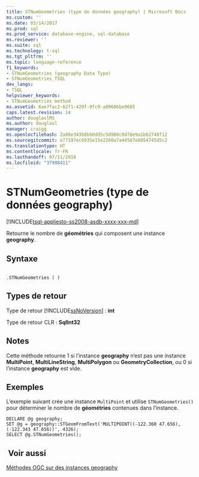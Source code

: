 ```yaml
---
title: STNumGeometries (type de données geography) | Microsoft Docs
ms.custom: ''
ms.date: 03/14/2017
ms.prod: sql
ms.prod_service: database-engine, sql-database
ms.reviewer: ''
ms.suite: sql
ms.technology: t-sql
ms.tgt_pltfrm: ''
ms.topic: language-reference
f1_keywords:
- STNumGeometries (geography Data Type)
- STNumGeometries_TSQL
dev_langs:
- TSQL
helpviewer_keywords:
- STNumGeometries method
ms.assetid: 6ae7fac2-62f1-420f-9fc9-a09606be9605
caps.latest.revision: 14
author: douglaslMS
ms.author: douglasl
manager: craigg
ms.openlocfilehash: 2a00e343b0bb0dd5c5d980c0d78e9a1b62748f12
ms.sourcegitcommit: e77197ec6935e15e2260a7a44587e8054745d5c2
ms.translationtype: HT
ms.contentlocale: fr-FR
ms.lasthandoff: 07/11/2018
ms.locfileid: "37988411"
---
```

# <a name="stnumgeometries-geography-data-type"></a>STNumGeometries (type de données geography)
[!INCLUDE[tsql-appliesto-ss2008-asdb-xxxx-xxx-md](../../includes/tsql-appliesto-ss2008-asdb-xxxx-xxx-md.md)]

  Retourne le nombre de **géométries** qui composent une instance **geography**.  
  
## <a name="syntax"></a>Syntaxe  
  
```  
  
.STNumGeometries ( )  
```  
  
## <a name="return-types"></a>Types de retour  
 Type de retour [!INCLUDE[ssNoVersion](../../includes/ssnoversion-md.md)] : **int**  
  
 Type de retour CLR : **SqlInt32**  
  
## <a name="remarks"></a>Notes   
 Cette méthode retourne 1 si l’instance **geography** n’est pas une instance **MultiPoint**, **MultiLineString**, **MultiPolygon** ou **GeometryCollection**, ou 0 si l’instance **geography** est vide.  
  
## <a name="examples"></a>Exemples  
 L’exemple suivant crée une instance `MultiPoint` et utilise `STNumGeometries()` pour déterminer le nombre de **géométries** contenues dans l’instance.  
  
```  
DECLARE @g geography;  
SET @g = geography::STGeomFromText('MULTIPOINT((-122.360 47.656), (-122.343 47.656))', 4326);  
SELECT @g.STNumGeometries();  
```  
  
## <a name="see-also"></a> Voir aussi  
 [Méthodes OGC sur des instances geography](../../t-sql/spatial-geography/ogc-methods-on-geography-instances.md)  
  
  
